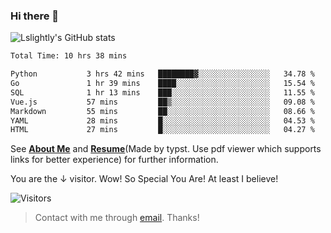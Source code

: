 ### Hi there 👋

![Lslightly's GitHub stats](https://github-readme-stats.vercel.app/api?username=lslightly&show_icons=true&theme=transparent)

<!--START_SECTION:waka-->

```txt
Total Time: 10 hrs 38 mins

Python           3 hrs 42 mins   ████████▓░░░░░░░░░░░░░░░░   34.78 %
Go               1 hr 39 mins    ████░░░░░░░░░░░░░░░░░░░░░   15.54 %
SQL              1 hr 13 mins    ███░░░░░░░░░░░░░░░░░░░░░░   11.55 %
Vue.js           57 mins         ██▒░░░░░░░░░░░░░░░░░░░░░░   09.08 %
Markdown         55 mins         ██░░░░░░░░░░░░░░░░░░░░░░░   08.66 %
YAML             28 mins         █░░░░░░░░░░░░░░░░░░░░░░░░   04.53 %
HTML             27 mins         █░░░░░░░░░░░░░░░░░░░░░░░░   04.27 %
```

<!--END_SECTION:waka-->

See [**About Me**](https://lslightly.github.io/about) and [**Resume**](https://github.com/Lslightly/resume-typ/blob/master/resume-cn.pdf)(Made by typst. Use pdf viewer which supports links for better experience) for further information.

You are the ↓ visitor. Wow! So Special You Are! At least I believe!

![Visitors](https://api.visitorbadge.io/api/visitors?path=https%3A%2F%2Fgithub.com%2FLslightly&countColor=%23f47373)

> Contact with me through [email](mailto:lqw332664203@mail.ustc.edu.cn). Thanks!
